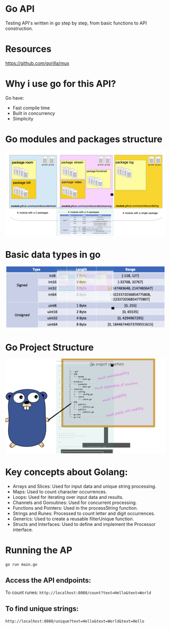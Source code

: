 # Go API
Testing API's written in go step by step, from basic functions to API construction.

# Resources
https://github.com/gorilla/mux

# Why i use go for this API?
Go have:
- Fast compile time
- Built in concurrency
- Simplicity

# Go modules and packages structure

![alt text](https://github.com/r3vskd/go_api/blob/main/images/Screenshot_2.png)

# Basic data types in go

![alt text](https://github.com/r3vskd/go_api/blob/main/images/Screenshot_3.png)

# Go Project Structure

![alt text](https://github.com/r3vskd/go_api/blob/main/images/Screenshot_4.png)

# Key concepts about Golang:

- Arrays and Slices: Used for input data and unique string processing.
- Maps: Used to count character occurrences.
- Loops: Used for iterating over input data and results.
- Channels and Goroutines: Used for concurrent processing.
- Functions and Pointers: Used in the processString function.
- Strings and Runes: Processed to count letter and digit occurrences.
- Generics: Used to create a reusable filterUnique function.
- Structs and Interfaces: Used to define and implement the Processor interface.

# Running the AP
``` go run main.go ```

## Access the API endpoints:
To count runes:
``` http://localhost:8080/count?text=Hello&text=World ```
 
## To find unique strings:
``` http://localhost:8080/unique?text=Hello&text=World&text=Hello ```


